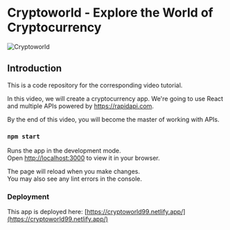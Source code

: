 # Cryptoworld - Explore the World of Cryptocurrency

![Cryptoworld](https://i.ibb.co/8gh5Jc8/image.png)

## Introduction
This is a code repository for the corresponding video tutorial. 

In this video, we will create a cryptocurrency app. We're going to use React and multiple APIs powered by https://rapidapi.com.

By the end of this video, you will become the master of working with APIs.

### `npm start`

Runs the app in the development mode.\
Open [http://localhost:3000](http://localhost:3000) to view it in your browser.

The page will reload when you make changes.\
You may also see any lint errors in the console.

### Deployment

This app is deployed here: [https://cryptoworld99.netlify.app/](https://cryptoworld99.netlify.app/)
